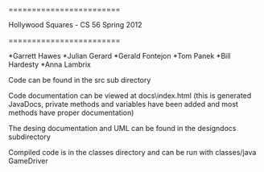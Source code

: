========================

Hollywood Squares - CS 56 
Spring 2012

========================


*Garrett Hawes
*Julian Gerard
*Gerald Fontejon
*Tom Panek
*Bill Hardesty
*Anna Lambrix



Code can be found in the src sub directory

Code documentation can be viewed at docs\index.html (this is generated JavaDocs, private methods and variables have been added and most methods have proper documentation)

The desing documentation and UML can be found in the designdocs subdirectory

Compiled code is in the classes directory and can be run with classes/java GameDriver